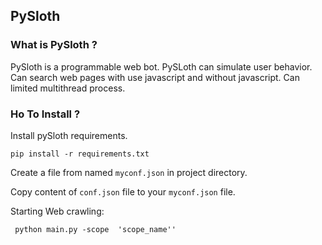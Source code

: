 ## PySloth

### What is PySloth ?

PySloth is a programmable web bot. PySLoth can simulate user behavior. Can search web pages with use javascript and without javascript.
Can limited multithread process.

### Ho To Install ?

Install pySloth requirements.

```pip install -r requirements.txt```

Create  a file from named ```myconf.json``` in project directory.

Copy content of ```conf.json``` file to your ```myconf.json``` file.

Starting Web crawling:

``` python main.py -scope  'scope_name''```